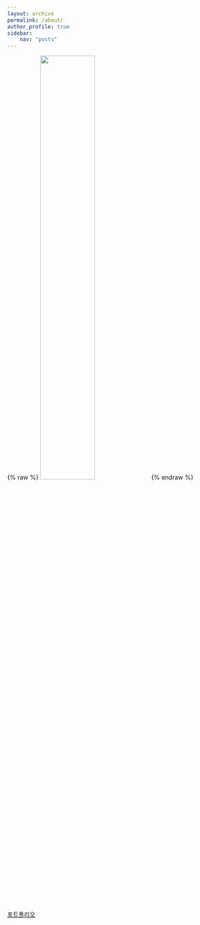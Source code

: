 ```yaml
---
layout: archive
permalink: /about/
author_profile: true
sidebar:
    nav: "posts"
---
```


{% raw %} <img src="https://chohongjae.github.io/assets/img/about.jpeg" alt="" width="50%" height="50%"> {% endraw %}

[포트폴리오](https://drive.google.com/file/d/13tFG1lesQQ5DiYpwLPiQkYoFm8a3rgT3/view?usp=sharing)

